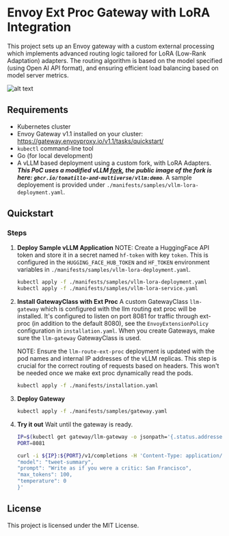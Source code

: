 # Envoy Ext Proc Gateway with LoRA Integration

This project sets up an Envoy gateway with a custom external processing which implements advanced routing logic tailored for LoRA (Low-Rank Adaptation) adapters. The routing algorithm is based on the model specified (using Open AI API format), and ensuring efficient load balancing based on model server metrics.

![alt text](./envoy-gateway-bootstrap.png)

## Requirements

- Kubernetes cluster
- Envoy Gateway v1.1 installed on your cluster: https://gateway.envoyproxy.io/v1.1/tasks/quickstart/
- `kubectl` command-line tool
- Go (for local development)
- A vLLM based deployment using a custom fork, with LoRA Adapters.  ***This PoC uses a modified vLLM [fork](https://github.com/kaushikmitr/vllm), the public image of the fork is here: `ghcr.io/tomatillo-and-multiverse/vllm:demo`***. A sample deployement is provided under `./manifests/samples/vllm-lora-deployment.yaml`.

## Quickstart

### Steps

1. **Deploy Sample vLLM Application**
   NOTE: Create a HuggingFace API token and store it in a secret named `hf-token` with key `token`. This is configured in the `HUGGING_FACE_HUB_TOKEN` and `HF_TOKEN` environment variables in `./manifests/samples/vllm-lora-deployment.yaml`.

   ```bash
   kubectl apply -f ./manifests/samples/vllm-lora-deployment.yaml
   kubectl apply -f ./manifests/samples/vllm-lora-service.yaml
   ```

2. **Install GatewayClass with Ext Proc**
   A custom GatewayClass `llm-gateway` which is configured with the llm routing ext proc will be installed. It's configured to listen on port 8081 for traffic through ext-proc (in addition to the default 8080), see the `EnvoyExtensionPolicy` configuration in `installation.yaml`. When you create Gateways, make sure the `llm-gateway` GatewayClass is used.

   NOTE: Ensure the `llm-route-ext-proc` deployment is updated with the pod names and internal IP addresses of the vLLM replicas. This step is crucial for the correct routing of requests based on headers. This won't be needed once we make ext proc dynamically read the pods.

   ```bash
   kubectl apply -f ./manifests/installation.yaml
   ```

3. **Deploy Gateway**

   ```bash
   kubectl apply -f ./manifests/samples/gateway.yaml
   ```

4. **Try it out**
   Wait until the gateway is ready.

   ```bash
   IP=$(kubectl get gateway/llm-gateway -o jsonpath='{.status.addresses[0].value}')
   PORT=8081

   curl -i ${IP}:${PORT}/v1/completions -H 'Content-Type: application/json' -d '{
   "model": "tweet-summary",
   "prompt": "Write as if you were a critic: San Francisco",
   "max_tokens": 100,
   "temperature": 0
   }'
   ```

## License

This project is licensed under the MIT License.
